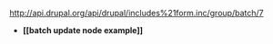 http://api.drupal.org/api/drupal/includes%21form.inc/group/batch/7

* **[[batch update node example]]**   


